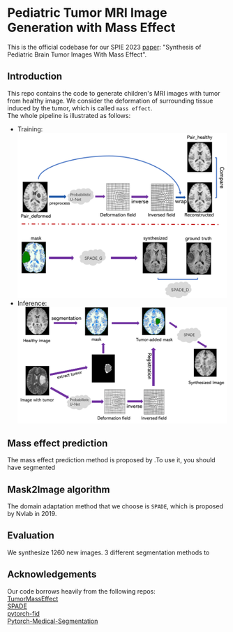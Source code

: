 # Pediatric Tumor MRI Image Generation with Mass Effect
This is the official codebase for our SPIE 2023 [paper](https://www.spiedigitallibrary.org/conference-proceedings-of-spie/12464/2654366/Synthesis-of-pediatric-brain-tumor-images-with-mass-effect/10.1117/12.2654366.short?SSO=1): "Synthesis of Pediatric Brain Tumor Images With Mass Effect".
## Introduction
This repo contains the code to generate children's MRI images with tumor from healthy image. We consider the deformation of surrounding tissue induced by the tumor, which is called `mass effect`. \
The whole pipeline is illustrated as follows:
- Training:
![Training step](./docs/readme_img/Method_train.png)
- Inference:
![Inference step](./docs/readme_img/Method_inference.png)

## Mass effect prediction
The mass effect prediction method is proposed by .To use it, you should have segmented 

## Mask2Image algorithm
The domain adaptation method that we choose is `SPADE`, which is proposed by Nvlab in 2019. 
## Evaluation 
We synthesize 1260 new images.  3 different segmentation methods to 


## Acknowledgements
Our code borrows heavily from the following repos:  
[TumorMassEffect][TumorMassEffect]  
[SPADE][SPADE]  
[pytorch-fid][pytorch-fid]  
[Pytorch-Medical-Segmentation][Pytorch-Medical-Segmentation]


[TumorMassEffect]:https://github.com/hristina-uzunova/TumorMassEffect
[SPADE]:https://github.com/NVlabs/SPADE
[pytorch-fid]:https://github.com/mseitzer/pytorch-fid
[Pytorch-Medical-Segmentation]:https://github.com/MontaEllis/Pytorch-Medical-Segmentation



